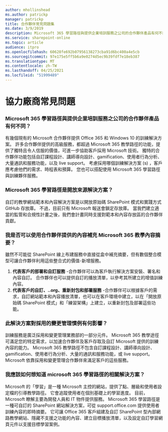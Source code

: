 ```yaml
---
author: mhollinshead
ms.author: patrickp
manager: patrickp
title: 合作夥伴常見問題集
ms.date: 3/9/2019
description: Microsoft 365 學習路徑與提供企業培訓服務之公司的合作夥伴產品有何不同？
ms.service: sharepoint-online
ms.topic: article
audience: itpro
ms.openlocfilehash: 60628fe692b07956138273cba91d6bc400a4e5cb
ms.sourcegitcommit: 97e175e5ff5b6a9e0274d5ec9b39fdf7e18eb387
ms.translationtype: MT
ms.contentlocale: zh-TW
ms.lasthandoff: 04/25/2021
ms.locfileid: "51999489"
---
```

# <a name="partner-frequently-asked-questions"></a>協力廠商常見問題

### <a name="how-does-microsoft-365-learning-pathways-compare-to-partner-offerings-from-companies-that-provide-enterprise-training-services"></a>Microsoft 365 學習路徑與提供企業培訓服務之公司的合作夥伴產品有何不同？
有幾個現有的 Microsoft 合作夥伴提供 Office 365 和 Windows 10 的訓練解決方案。 許多合作夥伴提供的高級服務，都超過 Microsoft 365 教學路徑的功能，提供了獨特且令人信服的價值，可進一步協助客戶採用 Microsoft 技術。 獨特的合作夥伴功能包括自訂課程設計、講師導向設計、gamification、使用者行為分析、大量通訊和服務功能，以及 live support。 考慮採用哪個訓練解決方案 (s) ，客戶應考慮他們的需求、時程表和預算。 您也可以搭配使用 Microsoft 365 學習路徑與訓練夥伴服務。
 
### <a name="is-microsoft-365-learning-pathways-an-open-source-solution"></a>Microsoft 365 學習路徑是開放來源解決方案？
自訂的教學網站範本和內容解決方案是以開放原始碼 SharePoint 模式和實踐方式 GitHub 存放庫。 不過，目前只有 Microsoft 報送會鎖定存放庫。 當我們建立適當的監管和合規性計畫之後，我們會計畫同時支援對範本和內容存放區的合作夥伴貢獻。  

### <a name="can-i-supplement-the-microsoft-365-learning-pathways-content-feed-with-my-partner-provided-content"></a>我是否可以使用合作夥伴提供的內容補充 Microsoft 365 教學內容摘要？ 
雖然不可能從 SharePoint 線上布建服務中直接從盒中補充摘要，但有數個整合模型可讓合作夥伴利用這些整合式的價值-新增服務。

1. **代表客戶的部署和自訂服務** -合作夥伴可以為客戶執行解決方案安裝、署名和內容自訂。 合作夥伴也可以提供自訂的播放清單，以參考其所建立的增值訓練內容。 
2. **代表客戶的自訂、..org、重新封包和部署服務** -合作夥伴可以根據客戶的需求，自訂網站範本和內容播放清單，也可以在客戶環境中建立，以在「開放原始碼 SharePoint 模式」和「練習架構」上建立，以重新封包及部署這些功能。 

### <a name="how-does-this-solution-affect-my-adoption-change-management-practice"></a>此解決方案對採用的變更管理慣例有何影響？ 
訓練服務是廣泛採用和變更管理業務部的一部分元件。 Microsoft 365 教學途徑可滿足您的特定需求，以加速合作夥伴及客戶存取及自訂 Microsoft 提供的訓練內容的能力。 Microsoft 365 教學路徑不包含自訂課程設計、講師導向設計、gamification、使用者行為分析、大量的通訊和服務功能，或 live support。 Microsoft 依靠採用和變更管理合作夥伴來滿足客戶的這些服務。 

### <a name="how-should-i-think-of-the-microsoft-365-learning-pathways-solution-with-respect-to-microsoft-learn"></a>我應該如何想知道 microsoft 365 學習路徑的相關解決方案？
Microsoft 的「學習」是一種 Microsoft 主控的網站，提供了點、層級和使用者設定檔的引導教學路徑。 它會追蹤使用者在個別基礎上的學習進度。 目前，Microsoft 瞭解主要為開發人員和 IT 物件提供服務。 Microsoft 365 學習路徑是一種可自訂的 SharePoint 網站解決方案，可從 support.office.com 提供使用者訓練內容的即時摘要。 它可讓 Office 365 客戶組建及自訂 SharePoint 型內部網路教學網站、隱藏不支援之功能的內容、建立目標播放清單，以及設定自訂學習網頁元件以支援目標學習案例。

